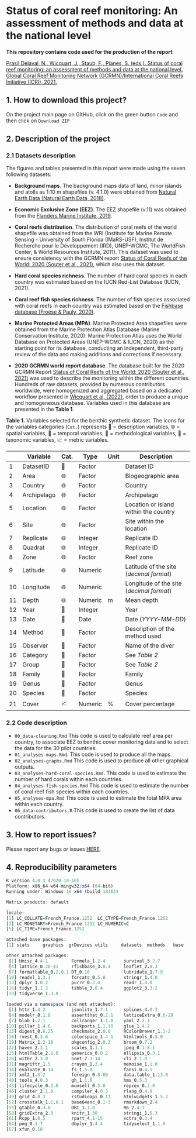 # **Status of coral reef monitoring: An assessment of methods and data at the national level**


**This repository contains code used for the production of the report**:

[Prasil Delaval, N., Wicquart, J., Staub, F., Planes, S. (eds.). Status of coral reef monitoring: an assessment of methods and data at the national level. Global Coral Reef Monitoring Network (GCRMN)/International Coral Reefs Initiative (ICRI), 2021.](https://www.icriforum.org/wp-content/uploads/2022/03/GCRMN_Status_of_Coral_Reef_Monitoring_-_An_Assessment_of_Methods_and_Data_at_the_National_Level_-_WEB.pdf)


## 1. How to download this project?

On the project main page on GitHub, click on the green button `Code` and then click on `Download ZIP`


## 2. Description of the project

### 2.1 Datasets description

The figures and tables presented in this report were made using the seven following datasets:

* **Background maps**. The background maps data of land, minor islands and atolls as 1:10 m shapefiles (v. 4.1.0) were
obtained from [Natural Earth Data (Natural Earth Data, 2018)](https://www.naturalearthdata.com/downloads/).

* **Economic Exclusive Zone (EEZ)**. The EEZ shapefile (v.11) was obtained from the [Flanders Marine Institute, 2019](https://www.marineregions.org/downloads.php).

* **Coral reefs distribution**. The distribution of coral reefs of the world shapefile was obtained from the WRI (Institute for Marine Remote Sensing - University of South Florida (IMaRS-USF), Institut de Recherche pour le Développement (IRD), UNEP-WCMC, The WorldFish Center, & World Resources Institute, 2011). This dataset was used to ensure consistency with the GCRMN report [Status of Coral Reefs of the World: 2020 (Souter et al., 2021)](https://gcrmn.net/2020-report/), which also uses this dataset.

* **Hard coral species richness**. The number of hard coral species in each country was estimated based on the IUCN Red-List Database (IUCN, 2021).

* **Coral reef fish species richness**. The number of fish species associated with coral reefs in each country was estimated based on the [Fishbase database (Froese & Pauly, 2020)](https://www.fishbase.de/).

* **Marine Protected Areas (MPA)**. Marine Protected Area shapefiles were obtained from the Marine Protection Atlas Database (Marine Conservation Institute, 2020). Marine Protection Atlas uses the World Database on Protected Areas (UNEP-WCMC & IUCN, 2020) as the starting point for its database, conducting an independent, third-party review of the data and making additions and corrections if necessary.

* **2020 GCRMN world report database**. The database built for the 2020 GCRMN Report [Status of Coral Reefs of the World: 2020 (Souter et al., 2021)](https://gcrmn.net/2020-report/) was used to describe the monitoring within the different countries. Hundreds of raw datasets, provided by numerous contributors worldwide, were homogenized and aggregated based on a dedicated workflow presented in [Wicquart et al, (2022)](https://www.sciencedirect.com/science/article/pii/S1574954121003344), order to produce a unique and homogeneous database. Variables used in this database are presented in the **Table 1**.

**Table 1.** Variables selected for the benthic synthetic dataset. The icons for the variables categories (`Cat.`) represents :memo: = description variables, :globe_with_meridians: = spatial variables, :calendar: = temporal variables, :straight_ruler: = methodological variables, :crab: = taxonomic variables, :chart_with_upwards_trend: = metric variables.

|      | Variable    | Cat.                       | Type    | Unit | Description                              |
| ---- | ----------- | -------------------------- | ------- | ---- | ---------------------------------------- |
| 1    | DatasetID   | :memo:                     | Factor  |      | Dataset ID                               |
| 2    | Area        | :globe_with_meridians:     | Factor  |      | Biogeographic area                       |
| 3    | Country     | :globe_with_meridians:     | Factor  |      | Country                                  |
| 4    | Archipelago | :globe_with_meridians:     | Factor  |      | Archipelago                              |
| 5    | Location    | :globe_with_meridians:     | Factor  |      | Location or island within the country    |
| 6    | Site        | :globe_with_meridians:     | Factor  |      | Site within the location                 |
| 7    | Replicate   | :globe_with_meridians:     | Integer |      | Replicate ID                             |
| 8    | Quadrat     | :globe_with_meridians:     | Integer |      | Replicate ID                             |
| 8    | Zone        | :globe_with_meridians:     | Factor  |      | Reef zone                                |
| 9    | Latitude    | :globe_with_meridians:     | Numeric |      | Latitude of the site (*decimal format*)  |
| 10   | Longitude   | :globe_with_meridians:     | Numeric |      | Longitude of the site (*decimal format*) |
| 11   | Depth       | :globe_with_meridians:     | Numeric | m    | Mean depth                               |
| 12   | Year        | :calendar:                 | Integer |      | Year                                     |
| 13   | Date        | :calendar:                 | Date    |      | Date (*YYYY-MM-DD*)                      |
| 14   | Method      | :straight_ruler:           | Factor  |      | Description of the method used           |
| 15   | Observer    | :straight_ruler:           | Factor  |      | Name of the diver                        |
| 16   | Category    | :crab:                     | Factor  |      | See *Table 2*                            |
| 17   | Group       | :crab:                     | Factor  |      | See *Table 2*                            |
| 18   | Family      | :crab:                     | Factor  |      | Family                                   |
| 19   | Genus       | :crab:                     | Factor  |      | Genus                                    |
| 20   | Species     | :crab:                     | Factor  |      | Species                                  |
| 21   | Cover       | :chart_with_upwards_trend: | Numeric | %    | Cover percentage                         |

### 2.2 Code description

* `00_data-cleaning.Rmd` This code is used to calculate reef area per country, to associate EEZ to benthic cover monitoring data and to select the data for the 30 pilot countries.
* `01_analyses-maps.Rmd`. This code is used to produce all the maps.
* `02_analyses-graphs.Rmd` This code is used to produce all other graphical outputs.
* `03_analyses-hard-coral-species.Rmd`. This code is used to estimate the number of hard corals within each countries.
* `04_analyses-fish-species.Rmd` This code is used to estimate the number of coral reef fish species within each countries.
* `05_analyses-mpa.Rmd` This code is used to estimate the total MPA area within each country.
* `06_data-contributors.R` This code is used to create the list of data contributors.

## 3. How to report issues?

Please report any bugs or issues [HERE](https://github.com/JWicquart/gcrmn_ctry/issues).


## 4. Reproducibility parameters

```R
R version 4.0.3 (2020-10-10)
Platform: x86_64-w64-mingw32/x64 (64-bit)
Running under: Windows 10 x64 (build 18363)

Matrix products: default

locale:
[1] LC_COLLATE=French_France.1252  LC_CTYPE=French_France.1252   
[3] LC_MONETARY=French_France.1252 LC_NUMERIC=C                  
[5] LC_TIME=French_France.1252    

attached base packages:
[1] stats     graphics  grDevices utils     datasets  methods   base     

other attached packages:
 [1] Hmisc_4.4-1         Formula_1.2-4       survival_3.2-7     
 [4] lattice_0.20-41     rfishbase_3.0.4     leaflet_2.0.3      
 [7] formattable_0.2.0.1 DT_0.16             lubridate_1.7.9    
[10] readxl_1.3.1        forcats_0.5.0       stringr_1.4.0      
[13] dplyr_1.0.2         purrr_0.3.4         readr_1.4.0        
[16] tidyr_1.1.2         tibble_3.0.4        ggplot2_3.3.2      
[19] tidyverse_1.3.0    

loaded via a namespace (and not attached):
 [1] httr_1.4.2          jsonlite_1.7.1      splines_4.0.3      
 [4] modelr_0.1.8        assertthat_0.2.1    latticeExtra_0.6-29
 [7] blob_1.2.1          cellranger_1.1.0    yaml_2.2.1         
[10] pillar_1.4.6        backports_1.1.10    glue_1.4.2         
[13] digest_0.6.25       checkmate_2.0.0     RColorBrewer_1.1-2 
[16] rvest_0.3.6         colorspace_1.4-1    htmltools_0.5.0    
[19] Matrix_1.2-18       pkgconfig_2.0.3     broom_0.7.2        
[22] haven_2.3.1         scales_1.1.1        jpeg_0.1-8.1       
[25] htmlTable_2.1.0     generics_0.0.2      ellipsis_0.3.1     
[28] withr_2.3.0         nnet_7.3-14         cli_2.1.0          
[31] magrittr_1.5        crayon_1.3.4        memoise_1.1.0      
[34] evaluate_0.14       fs_1.5.0            fansi_0.4.1        
[37] xml2_1.3.2          foreign_0.8-80      data.table_1.13.0  
[40] tools_4.0.3         gh_1.1.0            hms_0.5.3          
[43] lifecycle_0.2.0     munsell_0.5.0       reprex_0.3.0       
[46] cluster_2.1.0       compiler_4.0.3      rlang_0.4.8        
[49] grid_4.0.3          rstudioapi_0.11     htmlwidgets_1.5.2  
[52] crosstalk_1.1.0.1   base64enc_0.1-3     rmarkdown_2.4      
[55] gtable_0.3.0        DBI_1.1.0           R6_2.4.1           
[58] gridExtra_2.3       knitr_1.30          stringi_1.5.3      
[61] Rcpp_1.0.5          rpart_4.1-15        vctrs_0.3.4        
[64] png_0.1-7           dbplyr_1.4.4        tidyselect_1.1.0   
[67] xfun_0.18 
```